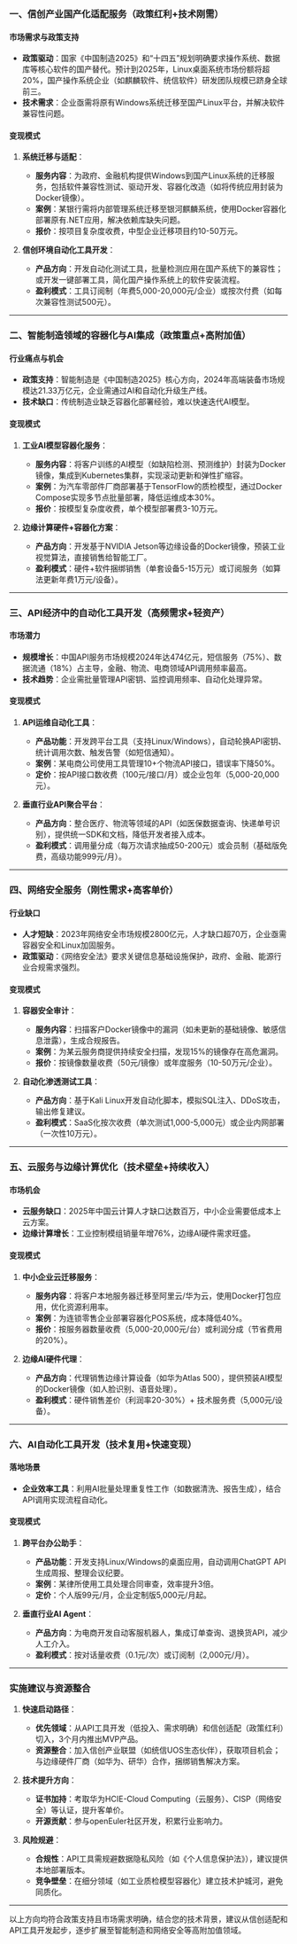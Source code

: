 


### **一、信创产业国产化适配服务（政策红利+技术刚需）**
#### **市场需求与政策支持**
- **政策驱动**：国家《中国制造2025》和“十四五”规划明确要求操作系统、数据库等核心软件的国产替代。预计到2025年，Linux桌面系统市场份额将超20%，国产操作系统企业（如麒麟软件、统信软件）研发团队规模已跻身全球前三。
- **技术需求**：企业亟需将原有Windows系统迁移至国产Linux平台，并解决软件兼容性问题。

#### **变现模式**
1. **系统迁移与适配**：
   - **服务内容**：为政府、金融机构提供Windows到国产Linux系统的迁移服务，包括软件兼容性测试、驱动开发、容器化改造（如将传统应用封装为Docker镜像）。
   - **案例**：某银行需将内部管理系统迁移至银河麒麟系统，使用Docker容器化部署原有.NET应用，解决依赖库缺失问题。
   - **报价**：按项目复杂度收费，中型企业迁移项目约10-50万元。

2. **信创环境自动化工具开发**：
   - **产品方向**：开发自动化测试工具，批量检测应用在国产系统下的兼容性；或开发一键部署工具，简化国产操作系统上的软件安装流程。
   - **盈利模式**：工具订阅制（年费5,000-20,000元/企业）或按次付费（如每次兼容性测试500元）。

---

### **二、智能制造领域的容器化与AI集成（政策重点+高附加值）**
#### **行业痛点与机会**
- **政策支持**：智能制造是《中国制造2025》核心方向，2024年高端装备市场规模达21.33万亿元，企业需通过AI和自动化升级生产线。
- **技术缺口**：传统制造业缺乏容器化部署经验，难以快速迭代AI模型。

#### **变现模式**
1. **工业AI模型容器化服务**：
   - **服务内容**：将客户训练的AI模型（如缺陷检测、预测维护）封装为Docker镜像，集成到Kubernetes集群，实现滚动更新和弹性扩缩容。
   - **案例**：为汽车零部件厂商部署基于TensorFlow的质检模型，通过Docker Compose实现多节点批量部署，降低运维成本30%。
   - **报价**：按模型复杂度收费，单个模型部署费3-10万元。

2. **边缘计算硬件+容器化方案**：
   - **产品方向**：开发基于NVIDIA Jetson等边缘设备的Docker镜像，预装工业视觉算法，直接销售给智能工厂。
   - **盈利模式**：硬件+软件捆绑销售（单套设备5-15万元）或订阅服务（如算法更新年费1万元/设备）。

---

### **三、API经济中的自动化工具开发（高频需求+轻资产）**
#### **市场潜力**
- **规模增长**：中国API服务市场规模2024年达474亿元，短信服务（75%）、数据流通（18%）占主导，金融、物流、电商领域API调用频率最高。
- **技术趋势**：企业需批量管理API密钥、监控调用频率、自动化处理异常。

#### **变现模式**
1. **API运维自动化工具**：
   - **产品功能**：开发跨平台工具（支持Linux/Windows），自动轮换API密钥、统计调用次数、触发告警（如短信通知）。
   - **案例**：某电商公司使用工具管理10+个物流API接口，错误率下降50%。
   - **定价**：按API接口数收费（100元/接口/月）或企业包年（5,000-20,000元）。

2. **垂直行业API聚合平台**：
   - **产品方向**：整合医疗、物流等领域的API（如医保数据查询、快递单号识别），提供统一SDK和文档，降低开发者接入成本。
   - **盈利模式**：调用量分成（每万次请求抽成50-200元）或会员制（基础版免费，高级功能999元/月）。

---

### **四、网络安全服务（刚性需求+高客单价）**
#### **行业缺口**
- **人才短缺**：2023年网络安全市场规模2800亿元，人才缺口超70万，企业亟需容器安全和Linux加固服务。
- **政策驱动**：《网络安全法》要求关键信息基础设施保护，政府、金融、能源行业合规需求强烈。

#### **变现模式**
1. **容器安全审计**：
   - **服务内容**：扫描客户Docker镜像中的漏洞（如未更新的基础镜像、敏感信息泄露），生成合规报告。
   - **案例**：为某云服务商提供持续安全扫描，发现15%的镜像存在高危漏洞。
   - **报价**：按镜像数量收费（50元/镜像）或年度服务（10-50万元/企业）。

2. **自动化渗透测试工具**：
   - **产品方向**：基于Kali Linux开发自动化脚本，模拟SQL注入、DDoS攻击，输出修复建议。
   - **盈利模式**：SaaS化按次收费（单次测试1,000-5,000元）或企业内网部署（一次性10万元）。

---

### **五、云服务与边缘计算优化（技术壁垒+持续收入）**
#### **市场机会**
- **云服务缺口**：2025年中国云计算人才缺口达数百万，中小企业需要低成本上云方案。
- **边缘计算增长**：工业控制模组销量年增76%，边缘AI硬件需求旺盛。

#### **变现模式**
1. **中小企业云迁移服务**：
   - **服务内容**：将客户本地服务器迁移至阿里云/华为云，使用Docker打包应用，优化资源利用率。
   - **案例**：为连锁零售企业部署容器化POS系统，成本降低40%。
   - **报价**：按服务器数量收费（5,000-20,000元/台）或利润分成（节省费用的20%）。

2. **边缘AI硬件代理**：
   - **产品方向**：代理销售边缘计算设备（如华为Atlas 500），提供预装AI模型的Docker镜像（如人脸识别、语音处理）。
   - **盈利模式**：硬件销售差价（利润率20-30%）+ 技术服务费（5,000元/设备）。

---

### **六、AI自动化工具开发（技术复用+快速变现）**
#### **落地场景**
- **企业效率工具**：利用AI批量处理重复性工作（如数据清洗、报告生成），结合API调用实现流程自动化。

#### **变现模式**
1. **跨平台办公助手**：
   - **产品功能**：开发支持Linux/Windows的桌面应用，自动调用ChatGPT API生成周报、整理会议纪要。
   - **案例**：某律所使用工具处理合同审查，效率提升3倍。
   - **定价**：个人版99元/月，企业定制版5,000元/月起。

2. **垂直行业AI Agent**：
   - **产品方向**：为电商开发自动客服机器人，集成订单查询、退换货API，减少人工介入。
   - **盈利模式**：按对话量收费（0.1元/次）或订阅制（2,000元/月）。

---

### **实施建议与资源整合**
1. **快速启动路径**：
   - **优先领域**：从API工具开发（低投入、需求明确）和信创适配（政策红利）切入，3个月内推出MVP产品。
   - **资源整合**：加入信创产业联盟（如统信UOS生态伙伴），获取项目机会；与边缘硬件厂商（如华为、研华）合作，捆绑销售解决方案。

2. **技术提升方向**：
   - **证书加持**：考取华为HCIE-Cloud Computing（云服务）、CISP（网络安全）等认证，提升客单价。
   - **开源贡献**：参与openEuler社区开发，积累行业影响力。

3. **风险规避**：
   - **合规性**：API工具需规避数据隐私风险（如《个人信息保护法》），建议提供本地部署版本。
   - **竞争壁垒**：在细分领域（如工业质检模型容器化）建立技术护城河，避免同质化。

---

以上方向均符合政策支持且市场需求明确，结合您的技术背景，建议从信创适配和API工具开发起步，逐步扩展至智能制造和网络安全等高附加值领域。